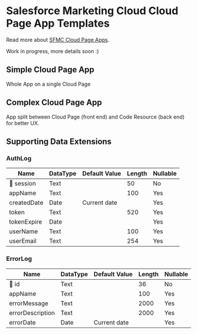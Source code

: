 # Salesforce Marketing Cloud Cloud Page App Templates

Read more about [SFMC Cloud Page Apps](https://mateuszdabrowski.pl/docs/usecase/sfmc-cloud-page-apps/).

Work in progress, more details soon :)

## Simple Cloud Page App

Whole App on a single Cloud Page

## Complex Cloud Page App

App split between Cloud Page (front end) and Code Resource (back end) for better UX.

## Supporting Data Extensions

### AuthLog

| Name | DataType | Default Value | Length | Nullable |
|--|--|--|--|--|
| 🔑 session | Text | | 50 | No |
| appName | Text | | 100 | Yes |
| createdDate | Date | Current date | | Yes |
| token | Text | | 520 | Yes |
| tokenExpire | Date | | | Yes |
| userName | Text | | 100 | Yes |
| userEmail | Text | |  254 | Yes |

### ErrorLog

| Name | DataType | Default Value | Length | Nullable |
|--|--|--|--|--|
| 🔑 id | Text | | 36 | No |
| appName | Text | | 100 | Yes |
| errorMessage | Text | | 2000 | Yes |
| errorDescription | Text | | 2000 | Yes |
| errorDate | Date | Current date | | Yes |
